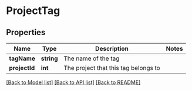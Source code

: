 # ProjectTag

## Properties
Name | Type | Description | Notes
------------ | ------------- | ------------- | -------------
**tagName** | **string** | The name of the tag | 
**projectId** | **int** | The project that this tag belongs to | 

[[Back to Model list]](../README.md#documentation-for-models) [[Back to API list]](../README.md#documentation-for-api-endpoints) [[Back to README]](../README.md)


